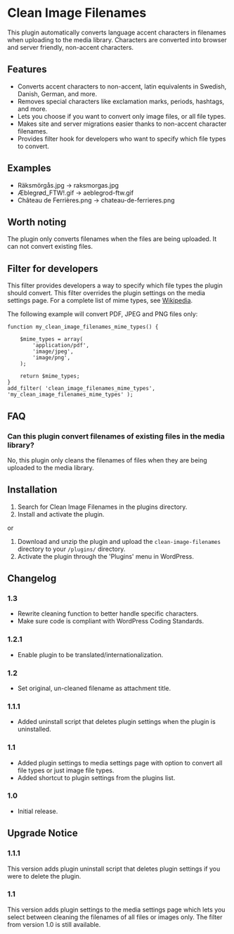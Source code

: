 # Clean Image Filenames

This plugin automatically converts language accent characters in filenames when uploading to the media library. Characters are converted into browser and server friendly, non-accent characters.

## Features

* Converts accent characters to non-accent, latin equivalents in Swedish, Danish, German, and more.
* Removes special characters like exclamation marks, periods, hashtags, and more.
* Lets you choose if you want to convert only image files, or all file types.
* Makes site and server migrations easier thanks to non-accent character filenames.
* Provides filter hook for developers who want to specify which file types to convert.

## Examples

* Räksmörgås.jpg → raksmorgas.jpg
* Æblegrød_FTW!.gif → aeblegrod-ftw.gif
* Château de Ferrières.png → chateau-de-ferrieres.png

## Worth noting

The plugin only converts filenames when the files are being uploaded. It can not convert existing files.

## Filter for developers

This filter provides developers a way to specify which file types the plugin should convert. This filter overrides the plugin settings on the media settings page. For a complete list of mime types, see [Wikipedia](http://en.wikipedia.org/wiki/Internet_media_type).

The following example will convert PDF, JPEG and PNG files only:

```
function my_clean_image_filenames_mime_types() {

	$mime_types = array(
		'application/pdf',
		'image/jpeg',
		'image/png',
	);

	return $mime_types;
}
add_filter( 'clean_image_filenames_mime_types', 'my_clean_image_filenames_mime_types' );
```

## FAQ

### Can this plugin convert filenames of existing files in the media library?

No, this plugin only cleans the filenames of files when they are being uploaded to the media library.

## Installation

1. Search for Clean Image Filenames in the plugins directory.
2. Install and activate the plugin.

or

1. Download and unzip the plugin and upload the `clean-image-filenames` directory to your `/plugins/` directory.
2. Activate the plugin through the 'Plugins' menu in WordPress.

## Changelog

### 1.3

* Rewrite cleaning function to better handle specific characters.
* Make sure code is compliant with WordPress Coding Standards.

### 1.2.1

* Enable plugin to be translated/internationalization.

### 1.2

* Set original, un-cleaned filename as attachment title.

### 1.1.1

* Added uninstall script that deletes plugin settings when the plugin is uninstalled.

### 1.1

* Added plugin settings to media settings page with option to convert all file types or just image file types. 
* Added shortcut to plugin settings from the plugins list.

### 1.0

* Initial release.

## Upgrade Notice

### 1.1.1

This version adds plugin uninstall script that deletes plugin settings if you were to delete the plugin.

### 1.1

This version adds plugin settings to the media settings page which lets you select between cleaning the filenames of all files or images only. The filter from version 1.0 is still available.